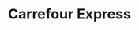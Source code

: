 ---
title: "Carrefour Express"
url: /madrid/carrefour-express-avenida-de-el-ferrol/
shop: Lebensmittel
---